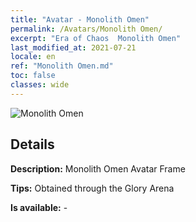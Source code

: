 ```yaml
---
title: "Avatar - Monolith Omen"
permalink: /Avatars/Monolith Omen/
excerpt: "Era of Chaos  Monolith Omen"
last_modified_at: 2021-07-21
locale: en
ref: "Monolith Omen.md"
toc: false
classes: wide
---
```

 ![Monolith Omen](/images/a/avatarFrame_85.png)

## Details

 **Description:** Monolith Omen Avatar Frame 

 **Tips:** Obtained through the Glory Arena 

 **Is available:**  - 

